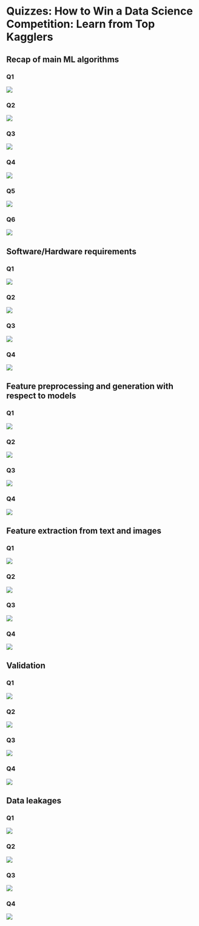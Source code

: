 # Quizzes: How to Win a Data Science Competition: Learn from Top Kagglers

## Recap of main ML algorithms

### Q1

![](https://i.imgur.com/hW8z4S8.png)

### Q2

![](https://i.imgur.com/braff6N.png)

### Q3

![](https://i.imgur.com/DcXHAzr.png)

### Q4

![](https://i.imgur.com/Vgue15L.png)

### Q5

![](https://i.imgur.com/WKVnaqZ.png)

### Q6

![](https://i.imgur.com/yF3o2mo.png)

## Software/Hardware requirements

### Q1

![](https://i.imgur.com/86dMebY.png)

### Q2

![](https://i.imgur.com/T9DSeZ0.png)

### Q3

![](https://i.imgur.com/L4otwKR.png)

### Q4

![](https://i.imgur.com/DqE05T8.png)

## Feature preprocessing and generation with respect to models

### Q1

![](https://i.imgur.com/t9gyhmR.png)

### Q2

![](https://i.imgur.com/atpLbIf.png)

### Q3

![](https://i.imgur.com/IYAGODS.png)

### Q4

![](https://i.imgur.com/z3Reohq.png)

## Feature extraction from text and images

### Q1

![](https://i.imgur.com/Om9IHEm.png)

### Q2

![](https://i.imgur.com/6kPeyDt.png)

### Q3

![](https://i.imgur.com/gEuuosr.png)

### Q4

![](https://i.imgur.com/Vy9SmnI.png)


## Validation

### Q1

![](https://i.imgur.com/uJC6CGa.png)

### Q2

![](https://i.imgur.com/vc0bViD.png)

### Q3

![](https://i.imgur.com/huP9fxj.png)

### Q4

![](https://i.imgur.com/tQoKhuM.png)

## Data leakages

### Q1

![](https://i.imgur.com/Nya0MsH.png)

### Q2

![](https://i.imgur.com/npEBgwt.png)

### Q3

![](https://i.imgur.com/SKl0UT6.png)

### Q4

![](https://i.imgur.com/kLlGq9g.png)
